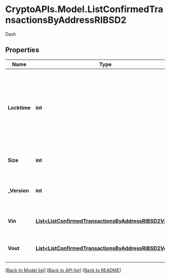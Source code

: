 # CryptoAPIs.Model.ListConfirmedTransactionsByAddressRIBSD2
Dash

## Properties

Name | Type | Description | Notes
------------ | ------------- | ------------- | -------------
**Locktime** | **int** | Represents the locktime on the transaction on the specific blockchain, i.e. the blockheight at which the transaction is valid. | 
**Size** | **int** | Represents the total size of this transaction. | 
**_Version** | **int** | Represents the transaction&#39;s version number. | 
**Vin** | [**List&lt;ListConfirmedTransactionsByAddressRIBSD2Vin&gt;**](ListConfirmedTransactionsByAddressRIBSD2Vin.md) | Represents the transaction inputs. | 
**Vout** | [**List&lt;ListConfirmedTransactionsByAddressRIBSD2Vout&gt;**](ListConfirmedTransactionsByAddressRIBSD2Vout.md) | Represents the transaction outputs. | 

[[Back to Model list]](../README.md#documentation-for-models) [[Back to API list]](../README.md#documentation-for-api-endpoints) [[Back to README]](../README.md)

